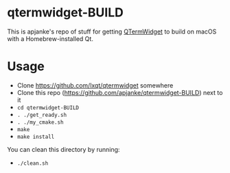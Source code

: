 qtermwidget-BUILD
=================

This is apjanke's repo of stuff for getting [QTermWidget](https://github.com/lxqt/qtermwidget) to build on macOS with a Homebrew-installed Qt.

Usage
=====

* Clone https://github.com/lxqt/qtermwidget somewhere
* Clone this repo (https://github.com/apjanke/qtermwidget-BUILD) next to it
* `cd qtermwidget-BUILD`
* `. ./get_ready.sh`
* `. ./my_cmake.sh`
* `make`
* `make install`

You can clean this directory by running:

* `./clean.sh`
